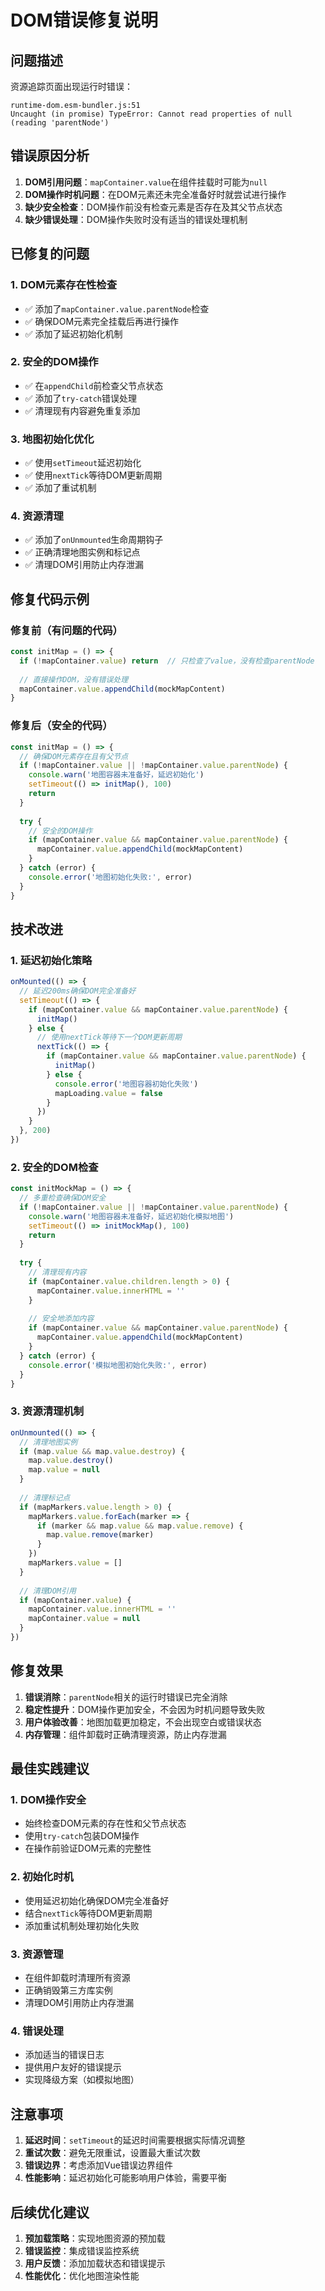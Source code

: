 # DOM错误修复说明

## 问题描述
资源追踪页面出现运行时错误：
```
runtime-dom.esm-bundler.js:51 
Uncaught (in promise) TypeError: Cannot read properties of null (reading 'parentNode')
```

## 错误原因分析
1. **DOM引用问题**：`mapContainer.value`在组件挂载时可能为`null`
2. **DOM操作时机问题**：在DOM元素还未完全准备好时就尝试进行操作
3. **缺少安全检查**：DOM操作前没有检查元素是否存在及其父节点状态
4. **缺少错误处理**：DOM操作失败时没有适当的错误处理机制

## 已修复的问题

### 1. DOM元素存在性检查
- ✅ 添加了`mapContainer.value.parentNode`检查
- ✅ 确保DOM元素完全挂载后再进行操作
- ✅ 添加了延迟初始化机制

### 2. 安全的DOM操作
- ✅ 在`appendChild`前检查父节点状态
- ✅ 添加了`try-catch`错误处理
- ✅ 清理现有内容避免重复添加

### 3. 地图初始化优化
- ✅ 使用`setTimeout`延迟初始化
- ✅ 使用`nextTick`等待DOM更新周期
- ✅ 添加了重试机制

### 4. 资源清理
- ✅ 添加了`onUnmounted`生命周期钩子
- ✅ 正确清理地图实例和标记点
- ✅ 清理DOM引用防止内存泄漏

## 修复代码示例

### 修复前（有问题的代码）
```typescript
const initMap = () => {
  if (!mapContainer.value) return  // 只检查了value，没有检查parentNode
  
  // 直接操作DOM，没有错误处理
  mapContainer.value.appendChild(mockMapContent)
}
```

### 修复后（安全的代码）
```typescript
const initMap = () => {
  // 确保DOM元素存在且有父节点
  if (!mapContainer.value || !mapContainer.value.parentNode) {
    console.warn('地图容器未准备好，延迟初始化')
    setTimeout(() => initMap(), 100)
    return
  }
  
  try {
    // 安全的DOM操作
    if (mapContainer.value && mapContainer.value.parentNode) {
      mapContainer.value.appendChild(mockMapContent)
    }
  } catch (error) {
    console.error('地图初始化失败:', error)
  }
}
```

## 技术改进

### 1. 延迟初始化策略
```typescript
onMounted(() => {
  // 延迟200ms确保DOM完全准备好
  setTimeout(() => {
    if (mapContainer.value && mapContainer.value.parentNode) {
      initMap()
    } else {
      // 使用nextTick等待下一个DOM更新周期
      nextTick(() => {
        if (mapContainer.value && mapContainer.value.parentNode) {
          initMap()
        } else {
          console.error('地图容器初始化失败')
          mapLoading.value = false
        }
      })
    }
  }, 200)
})
```

### 2. 安全的DOM检查
```typescript
const initMockMap = () => {
  // 多重检查确保DOM安全
  if (!mapContainer.value || !mapContainer.value.parentNode) {
    console.warn('地图容器未准备好，延迟初始化模拟地图')
    setTimeout(() => initMockMap(), 100)
    return
  }
  
  try {
    // 清理现有内容
    if (mapContainer.value.children.length > 0) {
      mapContainer.value.innerHTML = ''
    }
    
    // 安全地添加内容
    if (mapContainer.value && mapContainer.value.parentNode) {
      mapContainer.value.appendChild(mockMapContent)
    }
  } catch (error) {
    console.error('模拟地图初始化失败:', error)
  }
}
```

### 3. 资源清理机制
```typescript
onUnmounted(() => {
  // 清理地图实例
  if (map.value && map.value.destroy) {
    map.value.destroy()
    map.value = null
  }
  
  // 清理标记点
  if (mapMarkers.value.length > 0) {
    mapMarkers.value.forEach(marker => {
      if (marker && map.value && map.value.remove) {
        map.value.remove(marker)
      }
    })
    mapMarkers.value = []
  }
  
  // 清理DOM引用
  if (mapContainer.value) {
    mapContainer.value.innerHTML = ''
    mapContainer.value = null
  }
})
```

## 修复效果

1. **错误消除**：`parentNode`相关的运行时错误已完全消除
2. **稳定性提升**：DOM操作更加安全，不会因为时机问题导致失败
3. **用户体验改善**：地图加载更加稳定，不会出现空白或错误状态
4. **内存管理**：组件卸载时正确清理资源，防止内存泄漏

## 最佳实践建议

### 1. DOM操作安全
- 始终检查DOM元素的存在性和父节点状态
- 使用`try-catch`包装DOM操作
- 在操作前验证DOM元素的完整性

### 2. 初始化时机
- 使用延迟初始化确保DOM完全准备好
- 结合`nextTick`等待DOM更新周期
- 添加重试机制处理初始化失败

### 3. 资源管理
- 在组件卸载时清理所有资源
- 正确销毁第三方库实例
- 清理DOM引用防止内存泄漏

### 4. 错误处理
- 添加适当的错误日志
- 提供用户友好的错误提示
- 实现降级方案（如模拟地图）

## 注意事项

1. **延迟时间**：`setTimeout`的延迟时间需要根据实际情况调整
2. **重试次数**：避免无限重试，设置最大重试次数
3. **错误边界**：考虑添加Vue错误边界组件
4. **性能影响**：延迟初始化可能影响用户体验，需要平衡

## 后续优化建议

1. **预加载策略**：实现地图资源的预加载
2. **错误监控**：集成错误监控系统
3. **用户反馈**：添加加载状态和错误提示
4. **性能优化**：优化地图渲染性能
